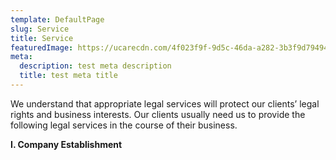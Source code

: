 ```yaml
---
template: DefaultPage
slug: Service
title: Service
featuredImage: https://ucarecdn.com/4f023f9f-9d5c-46da-a282-3b3f9d794947/
meta:
  description: test meta description
  title: test meta title
---
```

We understand that appropriate legal services will protect our clients’ legal rights and business interests. Our clients usually need us to provide the following legal services in the course of their business.



**I. Company Establishment**